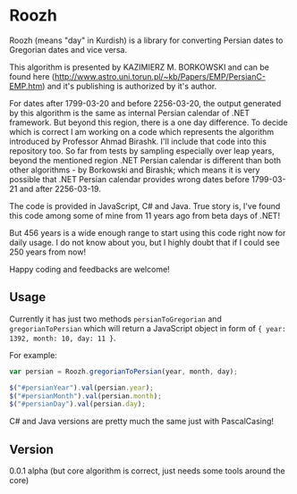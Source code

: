 Roozh
=====

Roozh (means "day" in Kurdish) is a library for converting Persian dates to Gregorian dates and vice versa.

This algorithm is presented by KAZIMIERZ M. BORKOWSKI and can be found here (http://www.astro.uni.torun.pl/~kb/Papers/EMP/PersianC-EMP.htm) and it's publishing is authorized by it's author.

For dates after 1799-03-20 and before 2256-03-20, the output generated by this algorithm is the same as internal Persian calendar of .NET framework. But beyond this region, there is a one day difference. To decide which is correct I am working on a code which represents the algorithm introduced by Professor Ahmad Birashk. I'll include that code into this repository too. So far from tests by sampling especially over leap years, beyond the mentioned region .NET Persian calendar is different than both other algorithms - by Borkowski and Birashk; which means it is very possible that .NET Persian calendar provides wrong dates before 1799-03-21 and after 2256-03-19.

The code is provided in JavaScript, C# and Java. True story is, I've found this code among some of mine from 11 years ago from beta days of .NET! 

But 456 years is a wide enough range to start using this code right now for daily usage. I do not know about you, but I highly doubt that if I could see 250 years from now!

Happy coding and feedbacks are welcome!

## Usage
Currently it has just two methods `persianToGregorian` and `gregorianToPersian` which will return a JavaScript object in form of `{ year: 1392, month: 10, day: 11 }`.

For example:
```javascript
var persian = Roozh.gregorianToPersian(year, month, day);

$("#persianYear").val(persian.year);
$("#persianMonth").val(persian.month);
$("#persianDay").val(persian.day);
```

C# and Java versions are pretty much the same just with PascalCasing!

## Version
0.0.1 alpha (but core algorithm is correct, just needs some tools around the core)
